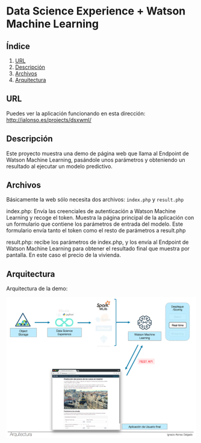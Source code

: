 # Data Science Experience + Watson Machine Learning

## Índice

1. [URL](https://github.com/nachoad/dsx-wml#url)
2. [Descripción](https://github.com/nachoad/dsx-wml#descripci%C3%B3n)
3. [Archivos](https://github.com/nachoad/dsx-wml#archivos)
4. [Arquitectura](https://github.com/nachoad/dsx-wml#arquitectura)

## URL

Puedes ver la aplicación funcionando en esta dirección:
http://ialonso.es/projects/dsxwml/

## Descripción

Este proyecto muestra una demo de página web que llama al Endpoint de Watson Machine Learning, pasándole unos parámetros y obteniendo un resultado al ejecutar un modelo predictivo.

## Archivos

Básicamente la web sólo necesita dos archivos: <code>index.php</code> y <code>result.php</code>

index.php: Envía las creenciales de autenticación a Watson Machine Learning y recoge el token. Muestra la página principal de la aplicación con un formulario que contiene los parámetros de entrada del modelo. Este formulario envía tanto el token como el resto de parámetros a result.php

result.php: recibe los parámetros de index.php, y los envía al Endpoint de Watson Machine Learning para obtener el resultado final que muestra por pantalla. En este caso el precio de la vivienda.

## Arquitectura

Arquitectura de la demo:

![Aquitectura](img/arquitectura.png)
